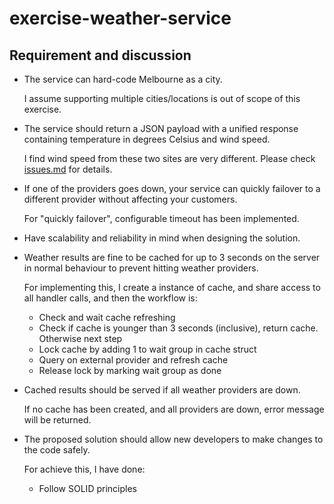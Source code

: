 # exercise-weather-service

## Requirement and discussion

* The service can hard-code Melbourne as a city.

    I assume supporting multiple cities/locations is out of scope of this exercise. 

* The service should return a JSON payload with a unified response containing temperature in degrees Celsius and wind speed.

    I find wind speed from these two sites are very different. Please check [issues.md](issues.md) for details.

* If one of the providers goes down, your service can quickly failover to a different provider without affecting your customers.

    For "quickly failover", configurable timeout has been implemented.

* Have scalability and reliability in mind when designing the solution.

* Weather results are fine to be cached for up to 3 seconds on the server in normal behaviour to prevent hitting weather providers.

    For implementing this, I create a instance of cache, and share access to all handler calls, and then the workflow is:

    - Check and wait cache refreshing
    - Check if cache is younger than 3 seconds (inclusive), return cache. Otherwise next step
    - Lock cache by adding 1 to wait group in cache struct
    - Query on external provider and refresh cache
    - Release lock by marking wait group as done

* Cached results should be served if all weather providers are down.

    If no cache has been created, and all providers are down, error message will be returned.

* The proposed solution should allow new developers to make changes to the code safely.

    For achieve this, I have done:
    
    - Follow SOLID principles